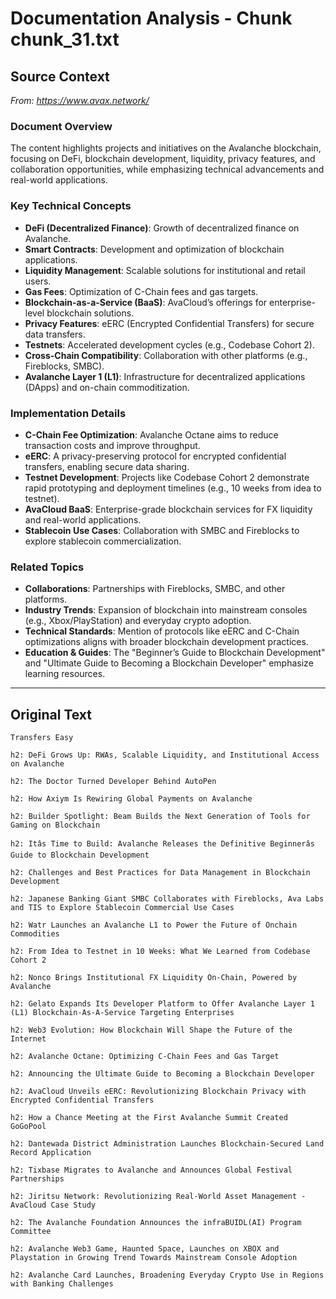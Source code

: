 # Documentation Analysis - Chunk chunk_31.txt

## Source Context
*From: https://www.avax.network/*

### Document Overview  
The content highlights projects and initiatives on the Avalanche blockchain, focusing on DeFi, blockchain development, liquidity, privacy features, and collaboration opportunities, while emphasizing technical advancements and real-world applications.  

### Key Technical Concepts  
- **DeFi (Decentralized Finance)**: Growth of decentralized finance on Avalanche.  
- **Smart Contracts**: Development and optimization of blockchain applications.  
- **Liquidity Management**: Scalable solutions for institutional and retail users.  
- **Gas Fees**: Optimization of C-Chain fees and gas targets.  
- **Blockchain-as-a-Service (BaaS)**: AvaCloud’s offerings for enterprise-level blockchain solutions.  
- **Privacy Features**: eERC (Encrypted Confidential Transfers) for secure data transfers.  
- **Testnets**: Accelerated development cycles (e.g., Codebase Cohort 2).  
- **Cross-Chain Compatibility**: Collaboration with other platforms (e.g., Fireblocks, SMBC).  
- **Avalanche Layer 1 (L1)**: Infrastructure for decentralized applications (DApps) and on-chain commoditization.  

### Implementation Details  
- **C-Chain Fee Optimization**: Avalanche Octane aims to reduce transaction costs and improve throughput.  
- **eERC**: A privacy-preserving protocol for encrypted confidential transfers, enabling secure data sharing.  
- **Testnet Development**: Projects like Codebase Cohort 2 demonstrate rapid prototyping and deployment timelines (e.g., 10 weeks from idea to testnet).  
- **AvaCloud BaaS**: Enterprise-grade blockchain services for FX liquidity and real-world applications.  
- **Stablecoin Use Cases**: Collaboration with SMBC and Fireblocks to explore stablecoin commercialization.  

### Related Topics  
- **Collaborations**: Partnerships with Fireblocks, SMBC, and other platforms.  
- **Industry Trends**: Expansion of blockchain into mainstream consoles (e.g., Xbox/PlayStation) and everyday crypto adoption.  
- **Technical Standards**: Mention of protocols like eERC and C-Chain optimizations aligns with broader blockchain development practices.  
- **Education & Guides**: The "Beginner’s Guide to Blockchain Development" and "Ultimate Guide to Becoming a Blockchain Developer" emphasize learning resources.

---

## Original Text
```
Transfers Easy

h2: DeFi Grows Up: RWAs, Scalable Liquidity, and Institutional Access on Avalanche

h2: The Doctor Turned Developer Behind AutoPen

h2: How Axiym Is Rewiring Global Payments on Avalanche

h2: Builder Spotlight: Beam Builds the Next Generation of Tools for Gaming on Blockchain

h2: Itâs Time to Build: Avalanche Releases the Definitive Beginnerâs Guide to Blockchain Development

h2: Challenges and Best Practices for Data Management in Blockchain Development

h2: Japanese Banking Giant SMBC Collaborates with Fireblocks, Ava Labs and TIS to Explore Stablecoin Commercial Use Cases

h2: Watr Launches an Avalanche L1 to Power the Future of Onchain Commodities

h2: From Idea to Testnet in 10 Weeks: What We Learned from Codebase Cohort 2

h2: Nonco Brings Institutional FX Liquidity On-Chain, Powered by Avalanche

h2: Gelato Expands Its Developer Platform to Offer Avalanche Layer 1 (L1) Blockchain-As-A-Service Targeting Enterprises

h2: Web3 Evolution: How Blockchain Will Shape the Future of the Internet

h2: Avalanche Octane: Optimizing C-Chain Fees and Gas Target

h2: Announcing the Ultimate Guide to Becoming a Blockchain Developer

h2: AvaCloud Unveils eERC: Revolutionizing Blockchain Privacy with Encrypted Confidential Transfers

h2: How a Chance Meeting at the First Avalanche Summit Created GoGoPool

h2: Dantewada District Administration Launches Blockchain-Secured Land Record Application

h2: Tixbase Migrates to Avalanche and Announces Global Festival Partnerships

h2: Jiritsu Network: Revolutionizing Real-World Asset Management - AvaCloud Case Study

h2: The Avalanche Foundation Announces the infraBUIDL(AI) Program Committee

h2: Avalanche Web3 Game, Haunted Space, Launches on XBOX and Playstation in Growing Trend Towards Mainstream Console Adoption

h2: Avalanche Card Launches, Broadening Everyday Crypto Use in Regions with Banking Challenges

```